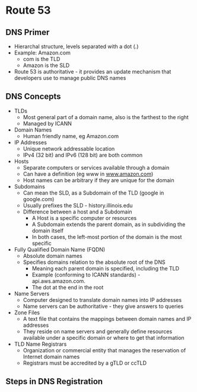 # Route 53

## DNS Primer
- Hierarchal structure, levels separated with a dot (.)
- Example:  Amazon.com
  - com is the TLD
  - Amazon is the SLD
- Route 53 is authoritative - it provides an update mechanism that developers use to manage public DNS names

## DNS Concepts
- TLDs
  - Most general part of a domain name, also is the farthest to the right
  - Managed by ICANN
- Domain Names
  - Human friendly name, eg Amazon.com
- IP Addresses
  - Unique network addressable location
  - IPv4 (32 bit) and IPv6 (128 bit) are both common
- Hosts
  - Separate computers or services available through a domain
  - Can have a definition (eg www in www.amazon.com)
  - Host names can be arbitrary if they are unique for the domain
- Subdomains
  - Can mean the SLD, as a Subdomain of the TLD (google in google.com)
  - Usually prefixes the SLD - history.illinois.edu
  - Difference between a host and a Subdomain
    - A Host is a specific computer or resources
    - A Subdomain extends the parent domain, as in subdividing the domain itself
    - In both cases, the left-most portion of the domain is the most specific
- Fully Qualified Domain Name (FQDN)
  - Absolute domain names
  - Specifies domains relation to the absolute root of the DNS
    - Meaning each parent domain is specified, including the TLD
    - Example (conforming to ICANN standards) - api.aws.amazon.com.
    - The dot at the end in the root
- Name Servers
  - Computer designed to translate domain names into IP addresses
  - Name servers can be authoritative - they give answers to queries
- Zone Files
  - A text file that contains the mappings between domain names and IP addresses
  - They reside on name servers and generally define resources available under a specific domain or where to get that information
- TLD Name Registrars
  - Organization or commercial entity that manages the reservation of Internet domain names
  - Registrars must be accredited by a gTLD or ccTLD

## Steps in DNS Registration
